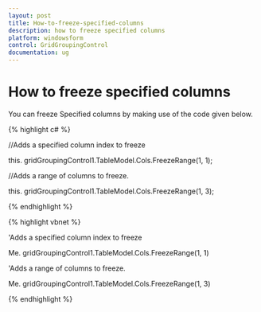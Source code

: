 ```yaml
---
layout: post
title: How-to-freeze-specified-columns
description: how to freeze specified columns
platform: windowsform
control: GridGroupingControl
documentation: ug
---
```


# How to freeze specified columns

You can freeze Specified columns by making use of the code given below.

{% highlight c# %}

//Adds a specified column index  to freeze

this. gridGroupingControl1.TableModel.Cols.FreezeRange(1, 1);

//Adds a range of columns to freeze.

this. gridGroupingControl1.TableModel.Cols.FreezeRange(1, 3);

{% endhighlight %}

{% highlight vbnet %}

'Adds a specified column index  to freeze

Me. gridGroupingControl1.TableModel.Cols.FreezeRange(1, 1)

'Adds a range of columns to freeze.

Me. gridGroupingControl1.TableModel.Cols.FreezeRange(1, 3)

{% endhighlight %}